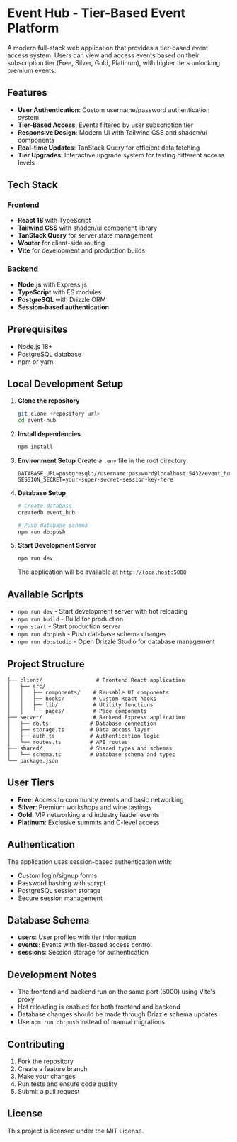 # Event Hub - Tier-Based Event Platform

A modern full-stack web application that provides a tier-based event access system. Users can view and access events based on their subscription tier (Free, Silver, Gold, Platinum), with higher tiers unlocking premium events.

## Features

- **User Authentication**: Custom username/password authentication system
- **Tier-Based Access**: Events filtered by user subscription tier
- **Responsive Design**: Modern UI with Tailwind CSS and shadcn/ui components
- **Real-time Updates**: TanStack Query for efficient data fetching
- **Tier Upgrades**: Interactive upgrade system for testing different access levels

## Tech Stack

### Frontend
- **React 18** with TypeScript
- **Tailwind CSS** with shadcn/ui component library
- **TanStack Query** for server state management
- **Wouter** for client-side routing
- **Vite** for development and production builds

### Backend
- **Node.js** with Express.js
- **TypeScript** with ES modules
- **PostgreSQL** with Drizzle ORM
- **Session-based authentication**

## Prerequisites

- Node.js 18+ 
- PostgreSQL database
- npm or yarn

## Local Development Setup

1. **Clone the repository**
   ```bash
   git clone <repository-url>
   cd event-hub
   ```

2. **Install dependencies**
   ```bash
   npm install
   ```

3. **Environment Setup**
   Create a `.env` file in the root directory:
   ```env
   DATABASE_URL=postgresql://username:password@localhost:5432/event_hub
   SESSION_SECRET=your-super-secret-session-key-here
   ```

4. **Database Setup**
   ```bash
   # Create database
   createdb event_hub
   
   # Push database schema
   npm run db:push
   ```

5. **Start Development Server**
   ```bash
   npm run dev
   ```

   The application will be available at `http://localhost:5000`

## Available Scripts

- `npm run dev` - Start development server with hot reloading
- `npm run build` - Build for production
- `npm start` - Start production server
- `npm run db:push` - Push database schema changes
- `npm run db:studio` - Open Drizzle Studio for database management

## Project Structure

```
├── client/                 # Frontend React application
│   ├── src/
│   │   ├── components/    # Reusable UI components
│   │   ├── hooks/         # Custom React hooks
│   │   ├── lib/           # Utility functions
│   │   └── pages/         # Page components
├── server/                # Backend Express application
│   ├── db.ts             # Database connection
│   ├── storage.ts        # Data access layer
│   ├── auth.ts           # Authentication logic
│   └── routes.ts         # API routes
├── shared/               # Shared types and schemas
│   └── schema.ts         # Database schema and types
└── package.json
```

## User Tiers

- **Free**: Access to community events and basic networking
- **Silver**: Premium workshops and wine tastings
- **Gold**: VIP networking and industry leader events  
- **Platinum**: Exclusive summits and C-level access

## Authentication

The application uses session-based authentication with:
- Custom login/signup forms
- Password hashing with scrypt
- PostgreSQL session storage
- Secure session management

## Database Schema

- **users**: User profiles with tier information
- **events**: Events with tier-based access control
- **sessions**: Session storage for authentication

## Development Notes

- The frontend and backend run on the same port (5000) using Vite's proxy
- Hot reloading is enabled for both frontend and backend
- Database changes should be made through Drizzle schema updates
- Use `npm run db:push` instead of manual migrations

## Contributing

1. Fork the repository
2. Create a feature branch
3. Make your changes
4. Run tests and ensure code quality
5. Submit a pull request

## License

This project is licensed under the MIT License.